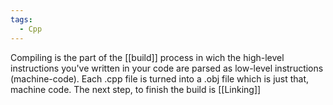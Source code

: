 ```yaml
---
tags:
  - Cpp
---
```

Compiling is the part of the [[build]] process in wich the  high-level instructions you've written in your code are parsed as low-level instructions (machine-code). Each .cpp file is turned into a .obj file which is just that, machine code.
The next step, to finish the build is [[Linking]]